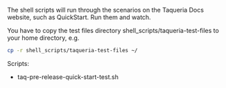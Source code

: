 The shell scripts will run through the scenarios on the Taqueria Docs website, such as QuickStart.
Run them and watch.

You have to copy the test files directory shell_scripts/taqueria-test-files
to your home directory, e.g. 
```bash
cp -r shell_scripts/taqueria-test-files ~/ 
```

Scripts:
- taq-pre-release-quick-start-test.sh
